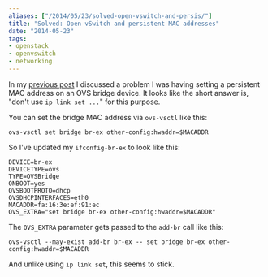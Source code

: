 ```yaml
---
aliases: ["/2014/05/23/solved-open-vswitch-and-persis/"]
title: "Solved: Open vSwitch and persistent MAC addresses"
date: "2014-05-23"
tags:
- openstack
- openvswitch
- networking
---
```


In my [previous post] I discussed a problem I was having setting a
persistent MAC address on an OVS bridge device.  It looks like the
short answer is, "don't use `ip link set ...`" for this purpose.

You can set the bridge MAC address via `ovs-vsctl` like this:

    ovs-vsctl set bridge br-ex other-config:hwaddr=$MACADDR

So I've updated my `ifconfig-br-ex` to look like this:

    DEVICE=br-ex
    DEVICETYPE=ovs
    TYPE=OVSBridge
    ONBOOT=yes
    OVSBOOTPROTO=dhcp
    OVSDHCPINTERFACES=eth0
    MACADDR=fa:16:3e:ef:91:ec
    OVS_EXTRA="set bridge br-ex other-config:hwaddr=$MACADDR"

The `OVS_EXTRA` parameter gets passed to the `add-br` call like this:

    ovs-vsctl --may-exist add-br br-ex -- set bridge br-ex other-config:hwaddr=$MACADDR

And unlike using `ip link set`, this seems to stick.

[previous post]: /2014/05/23/open-vswitch-and-persistent-ma/

